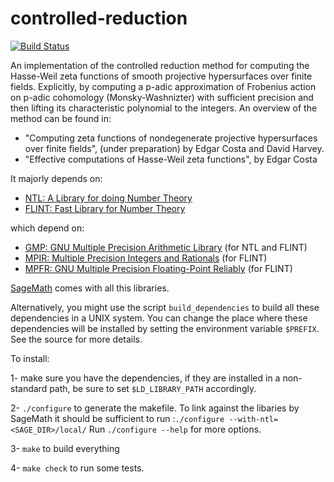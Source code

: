 # controlled-reduction

[![Build Status](https://travis-ci.org/edgarcosta/controlled-reduction.svg?branch=master)](https://travis-ci.org/edgarcosta/controlled-reduction)

An implementation of the controlled reduction method for computing the
Hasse-Weil zeta functions of smooth projective hypersurfaces over finite
fields. Explicitly, by computing a p-adic approximation of Frobenius
action on p-adic cohomology (Monsky-Washnizter) with sufficient precision
and then lifting its characteristic polynomial to the integers.
An overview of the method can be found in: 
 - "Computing zeta functions of nondegenerate projective hypersurfaces over 
finite fields", (under preparation) by Edgar Costa and David Harvey.
 - "Effective computations of Hasse-Weil zeta functions", by Edgar Costa


It majorly depends on:
 - [NTL: A Library for doing Number Theory](http://www.shoup.net/ntl/)
 - [FLINT: Fast Library for Number Theory](http://flintlib.org/)
 
which depend on:

 - [GMP: GNU Multiple Precision Arithmetic Library](https://gmplib.org/) (for NTL and FLINT)
 - [MPIR: Multiple Precision Integers and Rationals](mpir.org) (for FLINT)
 - [MPFR: GNU Multiple Precision Floating-Point Reliably](http://www.mpfr.org/) (for FLINT)

[SageMath](http://www.sagemath.org/) comes with all this libraries. 

Alternatively, you might use the script `build_dependencies` to build all these dependencies in a UNIX system. 
You can change the place where these dependencies will be installed by setting the environment variable `$PREFIX`. See the source for more details.

To install:

1- make sure you have the dependencies, if they are installed in a non-standard path, be sure to set  `$LD_LIBRARY_PATH` accordingly.

2- `./configure` to generate the makefile.
 To link against the libaries by SageMath it should be sufficient to run :`./configure --with-ntl=<SAGE_DIR>/local/`
 Run `./configure --help` for more options.

3- `make` to build everything

4- `make check` to run some tests. 


